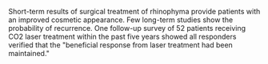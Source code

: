 Short-term results of surgical treatment of rhinophyma provide patients with an improved cosmetic appearance. Few long-term studies show the probability of recurrence. One follow-up survey of 52 patients receiving CO2 laser treatment within the past five years showed all responders verified that the "beneficial response from laser treatment had been maintained."